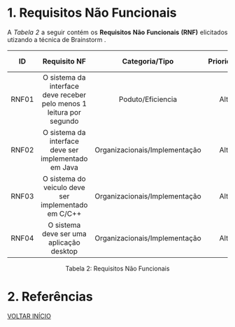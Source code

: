 # 1. Requisitos Não Funcionais

<p align="justify">A <i>Tabela 2</i> a seguir contém os <b>Requisitos Não Funcionais (RNF)</b> elicitados utizando a técnica de Brainstorm .</p>

| ID   |                                 Requisito NF                              | Categoria/Tipo | Prioridade | Requisitos Relacionados |
| :--: | :-----------------------------------------------------------------------: |:-------------: | :--------: | :-----------------: |
| RNF01 | O sistema da interface deve receber pelo menos 1 leitura por segundo |Poduto/Eficiencia |Alta | RF03 |
| RNF02 | O sistema da interface deve ser implementado em Java | Organizacionais/Implementação | Alta | |  |
| RNF03 | O sistema do veiculo deve ser implementado em C/C++ | Organizacionais/Implementação | Alta | |  |
| RNF04 | O sistema deve ser uma aplicação desktop | Organizacionais/Implementação | Alta | |
<div style="text-align: center">
<p>Tabela 2: Requisitos Não Funcionais</p>
</div>

# 2. Referências

<a href="../README.md">VOLTAR INÍCIO</a>









